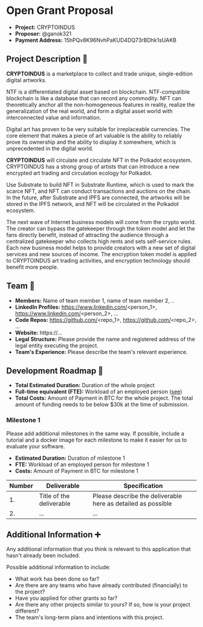 # Open Grant Proposal

* **Project:** CRYPTOINDUS
* **Proposer:** @ganok321
* **Payment Address:** 15hPQv8K96NvhPaKUD4DQ73rBDhk1sUAKB

## Project Description :page_facing_up: 

**CRYPTOINDUS** is a marketplace to collect and trade unique, single-edition digital artworks.

NTF is a differentiated digital asset based on blockchain. NTF-compatible blockchain is like a database that can record any commodity. NFT can theoretically anchor all the non-homogeneous features in reality, realize the generalization of the real world, and form a digital asset world with interconnected value and information.

Digital art has proven to be very suitable for irreplaceable currencies. The core element that makes a piece of art valuable is the ability to reliably prove its ownership and the ability to display it somewhere, which is unprecedented in the digital world.

**CRYPTOINDUS** will circulate and circulate NFT in the Polkadot ecosystem. CRYPTOINDUS has a strong group of artists that can introduce a new encrypted art trading and circulation ecology for Polkadot.

Use Substrate to build NFT in Substrate Runtime, which is used to mark the scarce NFT, and NFT can conduct transactions and auctions on the chain. In the future, after Substrate and IPFS are connected, the artworks will be stored in the IPFS network, and NFT will be circulated in the Polkadot ecosystem.

The next wave of Internet business models will come from the crypto world. The creator can bypass the gatekeeper through the token model and let the fans directly benefit, instead of attracting the audience through a centralized gatekeeper who collects high rents and sets self-service rules. Each new business model helps to provide creators with a new set of digital services and new sources of income. The encryption token model is applied to CRYPTOINDUS art trading activities, and encryption technology should benefit more people.

## Team :busts_in_silhouette:

* **Members:** Name of team member	1, name of team member	2, ..
* **LinkedIn Profiles:** https://www.linkedin.com/<person_1>, https://www.linkedin.com/<person_2>, ...
* **Code Repos:** https://github.com/<repo_1>, https://github.com/<repo_2>, ...
* **Website:**	https://...
* **Legal Structure:** Please provide the name and registered address of the legal entity executing the project. 
* **Team's Experience:** Please describe the team's relevant experience.

## Development Roadmap :nut_and_bolt: 

* **Total Estimated Duration:** Duration of the whole project
* **Full-time equivalent (FTE):**  Workload of an employed person ([see](https://en.wikipedia.org/wiki/Full-time_equivalent)) 
* **Total Costs:** Amount of Payment in BTC for the whole project. The total amount of funding needs to be below $30k at the time of submission.

### Milestone 1

Please add additional milestones in the same way. If possible, include a tutorial and a docker image for each milestone to make it easier for us to evaluate your software. 
* **Estimated Duration:** Duration of milestone 1 
* **FTE:**  Workload of an employed person for milestone 1
* **Costs:** Amount of Payment in BTC for milestone 1


| Number | Deliverable | Specification | 
| ------------- | ------------- | ------------- |
| 1. | Title of the deliverable | Please describe the deliverable here as detailed as possible |  
| 2.  | ... |...|  


## Additional Information :heavy_plus_sign: 
Any additional information that you think is relevant to this application that hasn't already been included.

Possible additional information to include:
* What work has been done so far?
* Are there are any teams who have already contributed (financially) to the project?
* Have you applied for other grants so far?
* Are there any other projects similar to yours? If so, how is your project different?
* The team's long-term plans and intentions with this project.
 
